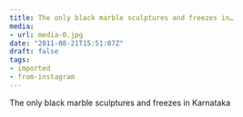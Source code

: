 ```yaml
---
title: The only black marble sculptures and freezes in…
media:
- url: media-0.jpg
date: "2011-08-21T15:51:07Z"
draft: false
tags:
- imported
- from-instagram
---
```

The only black marble sculptures and freezes in Karnataka
